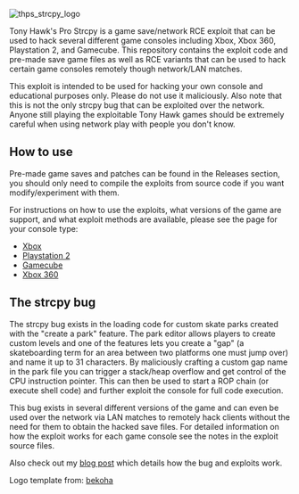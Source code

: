![thps_strcpy_logo](https://github.com/user-attachments/assets/5c9b9a63-7e09-4f2d-ba2c-ab5485ac59c8)

Tony Hawk's Pro Strcpy is a game save/network RCE exploit that can be used to hack several different game consoles including Xbox, Xbox 360, Playstation 2, and Gamecube. This repository contains the exploit code and pre-made save game files as well as RCE variants that can be used to hack certain game consoles remotely though network/LAN matches.

This exploit is intended to be used for hacking your own console and educational purposes only. Please do not use it maliciously. Also note that this is not the only strcpy bug that can be exploited over the network. Anyone still playing the exploitable Tony Hawk games should be extremely careful when using network play with people you don't know.

## How to use
Pre-made game saves and patches can be found in the Releases section, you should only need to compile the exploits from source code if you want modify/experiment with them.

For instructions on how to use the exploits, what versions of the game are support, and what exploit methods are available, please see the page for your console type:
- [Xbox](/Xbox)
- [Playstation 2](/Playstation%202)
- [Gamecube](/Gamecube)
- [Xbox 360](/XBox%20360)

## The strcpy bug
The strcpy bug exists in the loading code for custom skate parks created with the "create a park" feature. The park editor allows players to create custom levels and one of the features lets you create a "gap" (a skateboarding term for an area between two platforms one must jump over) and name it up to 31 characters. By maliciously crafting a custom gap name in the park file you can trigger a stack/heap overflow and get control of the CPU instruction pointer. This can then be used to start a ROP chain (or execute shell code) and further exploit the console for full code execution. 

This bug exists in several different versions of the game and can even be used over the network via LAN matches to remotely hack clients without the need for them to obtain the hacked save files. For detailed information on how the exploit works for each game console see the notes in the exploit source files.

Also check out my [blog post](https://icode4.coffee/?p=954) which details how the bug and exploits work.

Logo template from: [bekoha](https://github.com/bekoha/bekoha.github.io)
